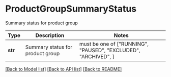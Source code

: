 # ProductGroupSummaryStatus

Summary status for product group

Type | Description | Notes
------------- | ------------- | -------------
**str** | Summary status for product group |  must be one of ["RUNNING", "PAUSED", "EXCLUDED", "ARCHIVED", ]

[[Back to Model list]](../README.md#documentation-for-models) [[Back to API list]](../README.md#documentation-for-api-endpoints) [[Back to README]](../README.md)

